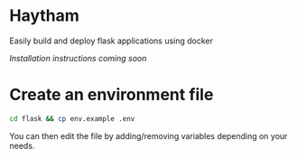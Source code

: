 # Haytham

Easily build and deploy flask applications using docker

_Installation instructions coming soon_

# Create an environment file

```bash
cd flask && cp env.example .env
```

You can then edit the file by adding/removing variables depending on your needs.
